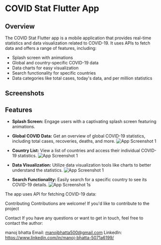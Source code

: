 # COVID Stat Flutter App


## Overview

The COVID Stat Flutter app is a mobile application that provides real-time statistics and data visualization related to COVID-19. It uses APIs to fetch data and offers a range of features, including:

- Splash screen with animations
- Global and country-specific COVID-19 data
- Data charts for easy visualization
- Search functionality for specific countries
- Data categories like total cases, today's data, and per million statistics

## Screenshots







## Features

- **Splash Screen:** Engage users with a captivating splash screen featuring animations.

- **Global COVID Data:** Get an overview of global COVID-19 statistics, including total cases, recoveries, deaths, and more.
![App Screenshot 1](screenshots/3.jpg)

- **Country List:** View a list of countries and access their individual COVID-19 statistics.
![App Screenshot 1](screenshots/2.jpg)

- **Data Visualization:** Utilize data visualization tools like charts to better understand the statistics.
![App Screenshot 1](screenshots/1.jpg)

- **Search Functionality:** Easily search for a specific country to see its COVID-19 details.
![App Screenshot 1](screenshots/4.jpg)s


The app uses  API for fetching COVID-19 data:


Contributing
Contributions are welcome! If you'd like to contribute to the project



Contact
If you have any questions or want to get in touch, feel free to contact the author:

manoj bhatta
Email: manojbhatta500@gmail.com
LinkedIn: https://www.linkedin.com/in/manoj-bhatta-5071a6199/